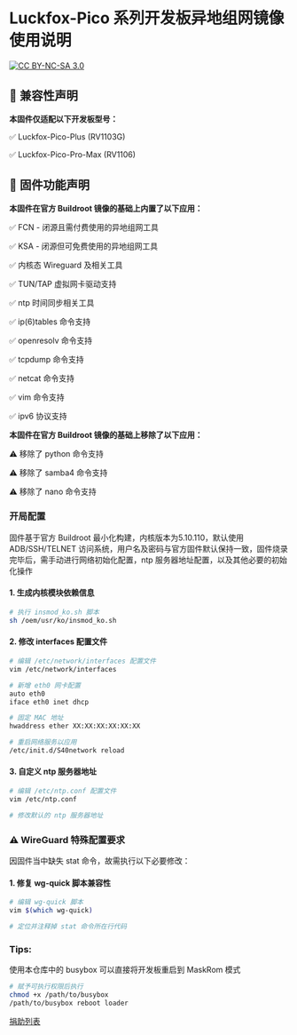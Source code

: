 # Luckfox-Pico 系列开发板异地组网镜像使用说明

[![CC BY-NC-SA 3.0](https://img.shields.io/badge/License-CC%20BY--NC--SA%203.0-lightgrey.svg)](https://creativecommons.org/licenses/by-nc-sa/3.0/)

## 🚨 兼容性声明

**本固件仅适配以下开发板型号：**

✅ Luckfox-Pico-Plus (RV1103G)

✅ Luckfox-Pico-Pro-Max (RV1106)

## 🚨 固件功能声明

**本固件在官方 Buildroot 镜像的基础上内置了以下应用：**

✅ FCN - 闭源且需付费使用的异地组网工具

✅ KSA - 闭源但可免费使用的异地组网工具

✅ 内核态 Wireguard 及相关工具

✅ TUN/TAP 虚拟网卡驱动支持

✅ ntp 时间同步相关工具

✅ ip(6)tables 命令支持

✅ openresolv 命令支持

✅ tcpdump 命令支持

✅ netcat 命令支持

✅ vim 命令支持

✅ ipv6 协议支持

**本固件在官方 Buildroot 镜像的基础上移除了以下应用：**

⚠️ 移除了 python 命令支持

⚠️ 移除了 samba4 命令支持

⚠️ 移除了 nano 命令支持

### 开局配置

固件基于官方 Buildroot 最小化构建，内核版本为5.10.110，默认使用 ADB/SSH/TELNET 访问系统，用户名及密码与官方固件默认保持一致，固件烧录完毕后，需手动进行网络初始化配置，ntp 服务器地址配置，以及其他必要的初始化操作

#### 1. 生成内核模块依赖信息

```bash
# 执行 insmod_ko.sh 脚本
sh /oem/usr/ko/insmod_ko.sh
```

#### 2. 修改 interfaces 配置文件

```bash
# 编辑 /etc/network/interfaces 配置文件
vim /etc/network/interfaces

# 新增 eth0 网卡配置
auto eth0
iface eth0 inet dhcp

# 固定 MAC 地址
hwaddress ether XX:XX:XX:XX:XX:XX

# 重启网络服务以应用
/etc/init.d/S40network reload
```

#### 3. 自定义 ntp 服务器地址

```bash
# 编辑 /etc/ntp.conf 配置文件
vim /etc/ntp.conf

# 修改默认的 ntp 服务器地址
```

### ⚠️ WireGuard 特殊配置要求
因固件当中缺失 stat 命令，故需执行以下必要修改：

#### 1. 修复 wg-quick 脚本兼容性

```bash
# 编辑 wg-quick 脚本
vim $(which wg-quick)

# 定位并注释掉 stat 命令所在行代码
```

### Tips:
使用本仓库中的 busybox 可以直接将开发板重启到 MaskRom 模式

```bash
# 赋予可执行权限后执行
chmod +x /path/to/busybox
/path/to/busybox reboot loader
```

[捐助列表](https://github.com/Droid-MAX/Luckfox-Pico-SDWAN/wiki/Donate‐list)

